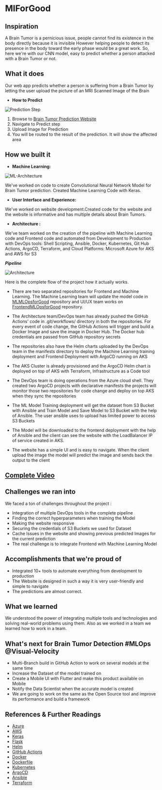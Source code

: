 # MlForGood
## Inspiration
A Brain Tumor is a pernicious issue, people cannot find its existence in the body directly because it is invisible However helping people to detect its presence in the body toward the early phase would be a great work.
So, here we're with our CNN model, easy to predict whether a person attacked with a Brain Tumor or not.

## What it does
Our web app predicts whether a person is suffering from a Brain Tumor by letting the user upload the picture of an MRI Scanned Image of the Brain 

- **How to Predict**

![Prediction Step](https://drive.google.com/uc?export=view&id=1UsKetsHOdfYIyBE3DF9r8jkl0__aa8TU)
1. Browse to [Brain Tumor Prediction Website](https://tinyurl.com/MlForGood)
2. Navigate to Predict step 
3. Upload Image for Prediction 
4. You will be routed to the result of the prediction. It will show the affected area

## How we built it




- **Machine Learning:**

![ML-Architecture](https://drive.google.com/uc?export=view&id=1DAVuSJeGlbcoOJ6ppo4sojomr9ed2pw5)

We've worked on code to create Convolutional Neural Network  Model for Brain Tumor prediction. Created Machine Learning Code with Keras.


- **User Interface and Experience:**

We've worked on website development.Created code for the website and the website is informative and has multiple details about Brain Tumors. 

- **Architecture :**

We've team worked on the creation of the pipeline with Machine Learning code and Frontend code and automated from Development to Production with DevOps tools: Shell Scripting, Ansible, Docker, Kubernetes, Git Hub Actions, ArgoCD, Terraform, and Cloud Platforms: Microsoft Azure for AKS and AWS for S3

***Pipeline***

![Architecture](https://drive.google.com/uc?export=view&id=1WXsPiYihEpbjGqIU5NinemFOG5Sawe9Z)

Here is the complete flow of the project how it actually works. 

- There are two separated repositories for Frontend and Machine Learning. The Machine Learning team will update the model code in [MLMLOpsforGood](https://github.com/kethavathsivanaik/MLMLOpsforGood) repository and UI/UX team works on [FrontendMLOpsforGood](https://github.com/kethavathsivanaik/FrontendMLOpsforGood) repository. 

- The Architecture team/DevOps team has already pushed the GitHub Actions' code in .git/workflows/ directory in both the repositories. For every event of code change, the GitHub Actions will trigger and build a Docker Image and save the image in Docker Hub. The Docker hub credentials are passed from GitHub repository secrets 

-  The repositories also have the Helm charts uploaded by the DevOps team in the manifests directory to deploy the Machine Learning training deployment and Frontend Deployment with ArgoCD running on AKS

- The AKS Cluster is already provisioned and the ArgoCD Helm chart is deployed on top of AKS with Terraform, Infrastructure as a Code tool

- The DevOps team is doing operations from the Azure cloud shell. They created two ArgoCD projects with declarative manifests the projects will monitor those two repositories for code change and deploy on top AKS when they sync the repositories 

- The ML Model Training deployment will get the dataset from S3 Bucket with Ansible and Train Model and Save Model to S3 Bucket with the help of Ansible. The user ansible uses to upload has limited power to access S3 Buckets 

- The  Model will be downloaded to the frontend deployment with the help of Ansible and the client can see the website with the LoadBalancer IP of service created in AKS. 

- The website has a simple UI and is easy to navigate. When the client upload the image the model will predict the image and sends back the output to the client 

## [Complete Video](https://youtu.be/Ih7mSTgXZHw)
## Challenges we ran into
We faced a ton of challenges throughout the project : 
- Integration of multiple DevOps tools in the complete pipeline 
- Finding the correct hyperparameters when training the Model
- Making the website responsive 
- Securing the credentials of S3 Buckets we used for Dataset 
- Cache Issues in the website and showing previous predicted Images for the current prediction
- The real challenge is to integrate Frontend with Machine Learning Model

## Accomplishments that we're proud of

- Integrated 10+ tools to automate everything from development to production 
- The Website is designed in such a way it is very user-friendly and simple to navigate 
- The predictions are almost correct. 

## What we learned

We understood the power of integrating multiple tools and technologies and solving real-world problems using them. Also as we worked in a team we learned how to work in a team.

## What's next for Brain Tumor Detection #MLOps @Visual-Velocity

- Multi-Branch build in GitHub Action to work on several models at the same time 
- Increase the Dataset of the model trained on
- Create a Mobile UI with Flutter and make this product available on Mobile 
- Notify the Data Scientist when the accurate model is created 
- We are going to work on the same as the Open Source tool and improve its performance and build a framework 


## References & Further Readings

- [Azure](https://docs.microsoft.com/en-us/azure/?product=featured)
- [AWS](https://docs.aws.amazon.com/)
- [Keras](https://keras.io/getting_started/)
- [Flask](https://flask.palletsprojects.com/en/2.0.x/)
- [Helm](https://helm.sh/docs/)
- [GitHub Actions](https://docs.github.com/en/actions)
- [Docker](https://docs.docker.com/)
- [Dockerfile](https://docs.docker.com/engine/reference/builder/)
- [Kubernetes](https://kubernetes.io/docs/home/)
- [ArgoCD](https://argoproj.github.io/argo-cd/)
- [Ansible](https://docs.ansible.com/)
- [Terraform](https://www.terraform.io/docs/index.html)
